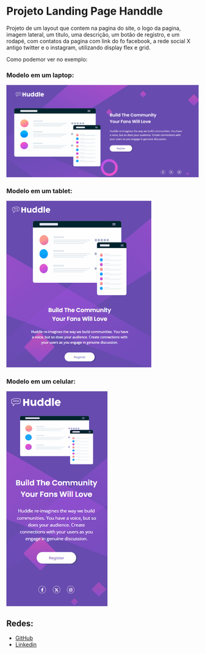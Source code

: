 # Projeto Landing Page Handdle

Projeto de um layout que contem na pagina do site, o logo da pagina, imagem lateral, um titulo, uma descrição, um botão de registro, e um rodapé, com contatos da pagina com link do fo facebook, a rede social X antigo twitter e o instagram, utilizando display flex e grid.

Como podemor ver no exemplo:

### Modelo em um laptop:

<img src="./src/images/Projeto-lan-pg-handdle-pc.gif">

### Modelo em um tablet:

<img src="./src/images/Projeto-lan-pg-handdle-tablet.gif">

### Modelo em um celular:

<img src="./src/images/Projeto-lan-pg-handdle-celular.gif">

## Redes:

- <a href='https://github.com/LucasVilela1410' target="_blank">GitHub</a>
- <a href='https://www.linkedin.com/in/lucas-vilela-59710624a/' target="_blank">Linkedin</a>